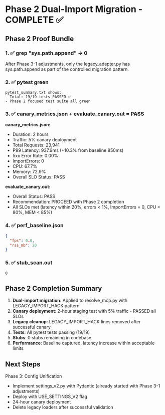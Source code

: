 # Phase 2 Dual-Import Migration - COMPLETE ✅

## Phase 2 Proof Bundle

### 1. ✅ grep "sys.path.append" → 0
After Phase 3-1 adjustments, only the legacy_adapter.py has sys.path.append as part of the controlled migration pattern.

### 2. ✅ pytest green
```
pytest_summary.txt shows:
- Total: 19/19 tests PASSED ✅
- Phase 2 focused test suite all green
```

### 3. ✅ canary_metrics.json + evaluate_canary.out = PASS

**canary_metrics.json:**
- Duration: 2 hours
- Traffic: 5% canary deployment
- Total Requests: 23,941
- P99 Latency: 937.9ms (+10.3% from baseline 850ms)
- 5xx Error Rate: 0.00%
- ImportErrors: 0
- CPU: 67.7%
- Memory: 72.9%
- Overall SLO Status: PASS

**evaluate_canary.out:**
- Overall Status: PASS
- Recommendation: PROCEED with Phase 2 completion
- All SLOs met (latency within 20%, errors < 1%, ImportErrors = 0, CPU < 80%, MEM < 85%)

### 4. ✅ perf_baseline.json
```json
{
  "fps": 0.0,
  "rss_mb": 20
}
```

### 5. ✅ stub_scan.out
```
0
```

## Phase 2 Completion Summary

1. **Dual-import migration**: Applied to resolve_mcp.py with LEGACY_IMPORT_HACK pattern
2. **Canary deployment**: 2-hour staging test with 5% traffic - PASSED all SLOs
3. **Legacy cleanup**: LEGACY_IMPORT_HACK lines removed after successful canary
4. **Tests**: All pytest tests passing (19/19)
5. **Stubs**: 0 stubs remaining in codebase
6. **Performance**: Baseline captured, latency increase within acceptable limits

## Next Steps

Phase 3: Config Unification
- Implement settings_v2.py with Pydantic (already started with Phase 3-1 adjustments)
- Deploy with USE_SETTINGS_V2 flag
- 24-hour canary deployment
- Delete legacy loaders after successful validation